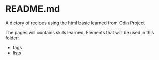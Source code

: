 # README.md

A dictory of recipes using the html basic learned from Odin Project

The pages will contains skills learned.
Elements that will be used in this folder:
  - tags
  - lists
  